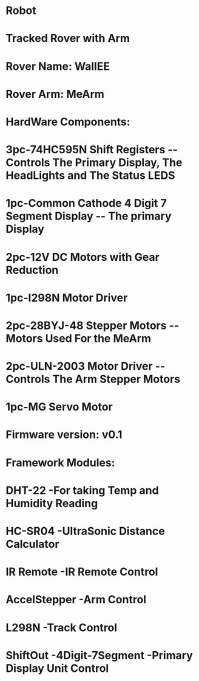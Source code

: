 # Robot
# Tracked Rover with Arm
# Rover Name: WallEE
# Rover Arm: MeArm
# HardWare Components:
# 3pc-74HC595N Shift Registers --Controls The Primary Display, The HeadLights and The Status LEDS
# 1pc-Common Cathode 4 Digit 7 Segment Display -- The primary Display 
# 2pc-12V DC Motors with Gear Reduction
# 1pc-l298N Motor Driver
# 2pc-28BYJ-48 Stepper Motors --Motors Used For the MeArm
# 2pc-ULN-2003 Motor Driver --Controls The Arm Stepper Motors
# 1pc-MG Servo Motor
# Firmware version: v0.1
# Framework Modules: 
# DHT-22 -For taking Temp and Humidity Reading
# HC-SR04 -UltraSonic Distance Calculator
# IR Remote -IR Remote Control
# AccelStepper -Arm Control
# L298N -Track Control
# ShiftOut -4Digit-7Segment -Primary Display Unit Control


